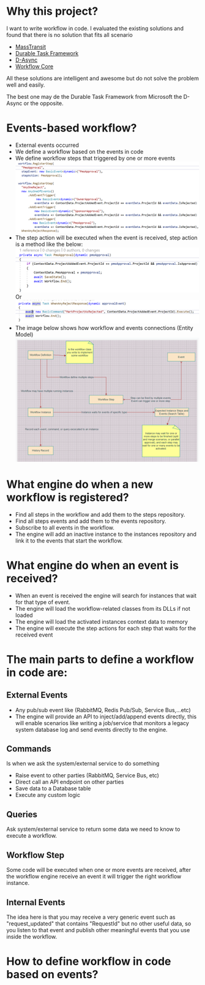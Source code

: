 # Why this project?
I want to write workflow in code.
I evaluated the existing solutions and found that there is no solution that fits all scenario
* [MassTransit](https://masstransit-project.com/)
* [Durable Task Framework](https://github.com/Azure/durabletask)
* [D-Async](https://github.com/Dasync/Dasync)
* [Workflow Core](https://github.com/danielgerlag/workflow-core)

All these solutions are intelligent and awesome but do not solve the problem well and easily.

The best one may de the Durable Task Framework from Microsoft the D-Async or the opposite.



# Events-based workflow?
* External events occurred
* We define a workflow based on the events in code
* We define workflow steps that triggered by one or more events
    ![Workflow based on events!](./img/define_workflow_steps.png)
* The step action will be executed when the event is received, step action is a method like the below:
    ![Workflow based on events!](./img/step_action_example.png)
    Or
    ![Workflow based on events!](./img/step_action_example2.png)
* The image below shows how workflow and events connections (Entity Model)
    ![Workflow based on events!](./img/Workflow_State_Data_Model.png)

# What engine do when a new workflow is registered?
* Find all steps in the workflow and add them to the steps repository.
* Find all steps events and add them to the events repository.
* Subscribe to all events in the workflow.
* The engine will add an inactive instance to the instances repository and link it to the events that start the workflow. 

# What engine do when an event is received?
* When an event is received the engine will search for instances that wait for that type of event.
* The engine will load the workflow-related classes from its DLLs if not loaded
* The engine will load the activated instances context data to memory
* The engine will execute the step actions for each step that waits for the received event

# The main parts to define a workflow in code are:
## External Events
* Any pub/sub event like (RabbitMQ, Redis Pub/Sub, Service Bus,...etc)
* The engine will provide an API to inject/add/append events directly, this will enable scenarios like writing a job/service that monitors a legacy system database log and send events directly to the engine. 

## Commands
Is when we ask the system/external service to do something
* Raise event to other parties (RabbitMQ, Service Bus, etc)
* Direct call an API endpoint on other parties
* Save data to a Database table
* Execute any custom logic

## Queries
Ask system/external service to return some data we need to know to execute a workflow.

## Workflow Step
Some code will be executed when one or more events are received, after the workflow engine receive an event it will trigger the right workflow instance.

## Internal Events
The idea here is that you may receive a very generic event such as "request_updated" that contains "RequestId" but no other useful data, so you listen to that event and publish other meaningful events that you use inside the workflow.

# How to define workflow in code based on events?
